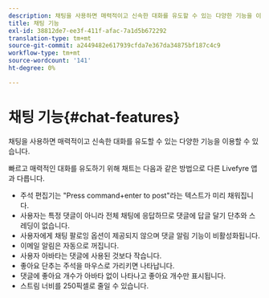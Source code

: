 ```yaml
---
description: 채팅을 사용하면 매력적이고 신속한 대화를 유도할 수 있는 다양한 기능을 이용할 수 있습니다.
title: 채팅 기능
exl-id: 38812de7-ee3f-411f-afac-7a1d5b672292
translation-type: tm+mt
source-git-commit: a2449482e617939cfda7e367da34875bf187c4c9
workflow-type: tm+mt
source-wordcount: '141'
ht-degree: 0%

---
```


# 채팅 기능{#chat-features}

채팅을 사용하면 매력적이고 신속한 대화를 유도할 수 있는 다양한 기능을 이용할 수 있습니다.



빠르고 매력적인 대화를 유도하기 위해 채트는 다음과 같은 방법으로 다른 Livefyre 앱과 다릅니다.

* 주석 편집기는 &quot;Press command+enter to post&quot;라는 텍스트가 미리 채워집니다.
* 사용자는 특정 댓글이 아니라 전체 채팅에 응답하므로 댓글에 답글 달기 단추와 스레딩이 없습니다.
* 사용자에게 채팅 팔로잉 옵션이 제공되지 않으며 댓글 알림 기능이 비활성화됩니다.
* 이메일 알림은 자동으로 꺼집니다.
* 사용자 아바타는 댓글에 사용된 것보다 작습니다.
* 좋아요 단추는 주석을 마우스로 가리키면 나타납니다.
* 댓글에 좋아요 개수가 아바타 없이 나타나고 좋아요 개수만 표시됩니다.
* 스트림 너비를 250픽셀로 줄일 수 있습니다.
